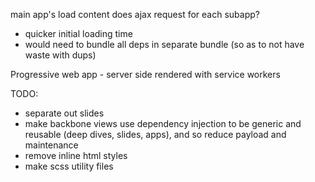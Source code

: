 main app's load content does ajax request for each subapp?
 - quicker initial loading time
 - would need to bundle all deps in separate bundle (so as to not have waste with dups)

Progressive web app - server side rendered with service workers


TODO:
  - separate out slides
  - make backbone views use dependency injection to
    be generic and reusable (deep dives, slides, apps),
    and so reduce payload and maintenance
  - remove inline html styles
  - make scss utility files
